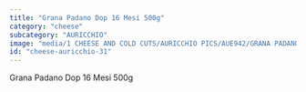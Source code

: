 ```yaml
---
title: "Grana Padano Dop 16 Mesi 500g"
category: "cheese"
subcategory: "AURICCHIO"
image: "media/1 CHEESE AND COLD CUTS/AURICCHIO PICS/AUE942/GRANA PADANO DOP 16 mesi - 500g.jpg"
id: "cheese-auricchio-31"
---
```


Grana Padano Dop 16 Mesi 500g
